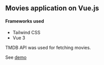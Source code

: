 ## Movies application on Vue.js

#### Frameworks used

- Tailwind CSS
- Vue 3 

TMDB API was used for fetching movies.

See [demo](https://vue3-movieapp.netlify.app/#/)
